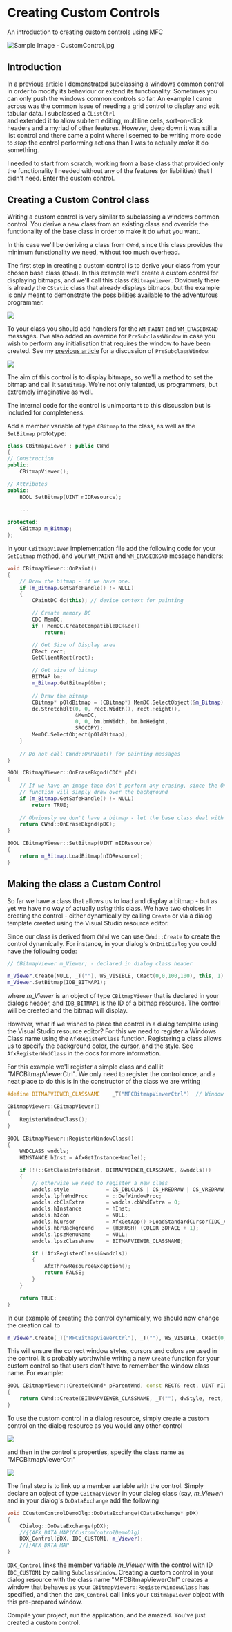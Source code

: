 # Creating Custom Controls

An introduction to creating custom controls using MFC



![Sample Image - CustomControl.jpg](https://raw.githubusercontent.com/ChrisMaunder/customcontrol/master/docs/assets/customcontrol.jpg)

## Introduction

In a [previous article](https://github.com/ChrisMaunder/subclassdemo)
I demonstrated subclassing a windows common control in order to modify its behaviour or
extend its functionality. Sometimes you can only push the windows common controls so far.
An example I came across was the common issue of needing a grid control to display and
edit tabular data. I subclassed a `CListCtrl`       
   and extended it to allow subitem editing, multiline cells, sort-on-click headers and 
a myriad of other features. However, deep down it was still a list control and there came
a point where I seemed to be writing more code to *stop* the control performing actions than I 
was to actually *make*  it do something. 

I needed to start from scratch, working from a base class that provided only the 
functionality I needed without any of the features (or liabilities) that I didn't
need. Enter the custom control. 

## Creating a Custom Control class

Writing a custom control is very similar to subclassing a windows common control.
You derive a new class from an existing class and override the functionality of the
base class in order to make it do what you want. 

In this case we'll be deriving a class from `CWnd`, since this class provides the minimum 
functionality we need, without too much overhead. 

The first step in creating a custom control is to derive your class from your chosen base
class (`CWnd`). In this example we'll create a custom control for displaying
bitmaps, and we'll call this class `CBitmapViewer`. Obviously there is already
the `CStatic` class that already displays bitmaps, but the example is only meant 
to demonstrate the possibilities available to the adventurous programmer.

![](https://raw.githubusercontent.com/ChrisMaunder/customcontrol/master/docs/assets/customcontrol3.gif) 

To your class you should add handlers for the `WM_PAINT` and `WM_ERASEBKGND`
messages. I've also added an override for `PreSubclassWindow` in case you wish to
perform any initialisation that requires the window to have been created. See my
[previous article](http://www.codeproject.com/miscctrl/subclassdemo.asp) for a discussion
of  `PreSubclassWindow`.

![](https://raw.githubusercontent.com/ChrisMaunder/customcontrol/master/docs/assets/customcontrol4.gif) 

The aim of this control is to display bitmaps, so we'll a method to set the bitmap and call it
`SetBitmap`. We're not only talented, us programmers, but extremely imaginative as well.

The internal code for the control is unimportant to this discussion but is included for completeness.

Add a member variable of type `CBitmap` to the class, as well as the `SetBitmap`
prototype:

```cpp
class CBitmapViewer : public CWnd
{
// Construction
public:
    CBitmapViewer();

// Attributes
public:
    BOOL SetBitmap(UINT nIDResource);

    ...
    
protected:
    CBitmap m_Bitmap;
};
```

In your `CBitmapViewer` implementation file add the following code for your `SetBitmap`
method, and your `WM_PAINT` and `WM_ERASEBKGND` message handlers:

```cpp
void CBitmapViewer::OnPaint() 
{
    // Draw the bitmap - if we have one.
    if (m_Bitmap.GetSafeHandle() != NULL)
    {
        CPaintDC dc(this); // device context for painting

        // Create memory DC
        CDC MemDC;
        if (!MemDC.CreateCompatibleDC(&dc))
            return;

        // Get Size of Display area
        CRect rect;
        GetClientRect(rect);

        // Get size of bitmap
        BITMAP bm;
        m_Bitmap.GetBitmap(&bm);
        
        // Draw the bitmap
        CBitmap* pOldBitmap = (CBitmap*) MemDC.SelectObject(&m_Bitmap);
        dc.StretchBlt(0, 0, rect.Width(), rect.Height(), 
                      &MemDC, 
                      0, 0, bm.bmWidth, bm.bmHeight, 
                      SRCCOPY);
        MemDC.SelectObject(pOldBitmap);      
    }
    
    // Do not call CWnd::OnPaint() for painting messages
}

BOOL CBitmapViewer::OnEraseBkgnd(CDC* pDC) 
{
    // If we have an image then don't perform any erasing, since the OnPaint
    // function will simply draw over the background
    if (m_Bitmap.GetSafeHandle() != NULL)
        return TRUE;
    
    // Obviously we don't have a bitmap - let the base class deal with it.
    return CWnd::OnEraseBkgnd(pDC);
}

BOOL CBitmapViewer::SetBitmap(UINT nIDResource)
{
    return m_Bitmap.LoadBitmap(nIDResource);
}
```

## Making the class a Custom Control

So far we have a class that allows us to load and display a bitmap - but as yet we have no
way of actually *using* this class. We have two choices in creating the control - either
dynamically by calling `Create` or via a dialog template created using the Visual
Studio resource editor.

Since our class is derived from `CWnd` we can use `CWnd::Create` to
create the control dynamically. For instance, in your dialog's `OnInitDialog` you
could have the following code:

```cpp
// CBitmapViewer m_Viewer; - declared in dialog class header

m_Viewer.Create(NULL, _T(""), WS_VISIBLE, CRect(0,0,100,100), this, 1);
m_Viewer.SetBitmap(IDB_BITMAP1);
```

where *m\_Viewer* is an object of type `CBitmapViewer` that is declared
in your dialogs header, and `IDB_BITMAP1` is the ID of a bitmap resource. The
control will be created and the bitmap will display. 

However, what if we wished to place the control in a dialog template using the Visual
Studio resource editor? For this we need to register a Windows Class name using the
`AfxRegisterClass` function. Registering a class allows us to specify the background
color, the cursor, and the style. See `AfxRegisterWndClass` in the docs for more
information. 

For this example we'll register a simple class and call it "MFCBitmapViewerCtrl". We only
need to register the control once, and a neat place to do this is in the constructor of the
class we are writing

```cpp
#define BITMAPVIEWER_CLASSNAME    _T("MFCBitmapViewerCtrl")  // Window class name

CBitmapViewer::CBitmapViewer()
{
    RegisterWindowClass();
}

BOOL CBitmapViewer::RegisterWindowClass()
{
    WNDCLASS wndcls;
    HINSTANCE hInst = AfxGetInstanceHandle();

    if (!(::GetClassInfo(hInst, BITMAPVIEWER_CLASSNAME, &wndcls)))
    {
        // otherwise we need to register a new class
        wndcls.style            = CS_DBLCLKS | CS_HREDRAW | CS_VREDRAW;
        wndcls.lpfnWndProc      = ::DefWindowProc;
        wndcls.cbClsExtra       = wndcls.cbWndExtra = 0;
        wndcls.hInstance        = hInst;
        wndcls.hIcon            = NULL;
        wndcls.hCursor          = AfxGetApp()->LoadStandardCursor(IDC_ARROW);
        wndcls.hbrBackground    = (HBRUSH) (COLOR_3DFACE + 1);
        wndcls.lpszMenuName     = NULL;
        wndcls.lpszClassName    = BITMAPVIEWER_CLASSNAME;

        if (!AfxRegisterClass(&wndcls))
        {
            AfxThrowResourceException();
            return FALSE;
        }
    }

    return TRUE;
}
```

In our example of creating the control dynamically, we should now change the creation call to

```cpp
m_Viewer.Create(_T("MFCBitmapViewerCtrl"), _T(""), WS_VISIBLE, CRect(0,0,100,100), this, 1);
```

This will ensure the correct window styles, cursors and colors are used in the control. It's probably
worthwhile writing a new `Create` function for your custom control so that users don't
have to remember the window class name. For example:

```cpp
BOOL CBitmapViewer::Create(CWnd* pParentWnd, const RECT& rect, UINT nID, DWORD dwStyle /*=WS_VISIBLE*/)
{
    return CWnd::Create(BITMAPVIEWER_CLASSNAME, _T(""), dwStyle, rect, pParentWnd, nID);
}
```

To use the custom control in a dialog resource, simply create a custom control on the dialog
resource as you would any other control

![](https://raw.githubusercontent.com/ChrisMaunder/customcontrol/master/docs/assets/customcontrol1.gif)

and then in the control's properties, specify the class name as "MFCBitmapViewerCtrl"

![](https://raw.githubusercontent.com/ChrisMaunder/customcontrol/master/docs/assets/customcontrol2.gif)

The final step is to link up a member variable with the control. Simply declare an object
of type  `CBitmapViewer` in your dialog class (say, *m\_Viewer*) and in your
dialog's `DoDataExchange` add the following

```cpp
void CCustomControlDemoDlg::DoDataExchange(CDataExchange* pDX)
{
    CDialog::DoDataExchange(pDX);
    //{{AFX_DATA_MAP(CCustomControlDemoDlg)
    DDX_Control(pDX, IDC_CUSTOM1, m_Viewer);
    //}}AFX_DATA_MAP
}
```

`DDX_Control` links the member variable *m\_Viewer* with the control with
ID `IDC_CUSTOM1` by calling `SubclassWindow`. Creating a custom
control in your dialog resource with the class name "MFCBitmapViewerCtrl" creates a window
that behaves as your `CBitmapViewer::RegisterWindowClass` has specified, and
then the `DDX_Control` call links your `CBitmapViewer` object with
this pre-prepared window.

Compile your project, run the application, and be amazed. You've just created a custom control.
